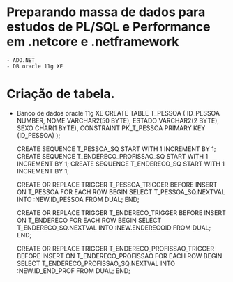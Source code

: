 # Preparando massa de dados para estudos de PL/SQL e Performance em .netcore e .netframework
	- ADO.NET
	- DB oracle 11g XE
# Criação de tabela.
  - Banco de dados oracle 11g XE
	CREATE TABLE T_PESSOA 
	(
	  ID_PESSOA NUMBER,
	  NOME VARCHAR2(50 BYTE),
	  ESTADO VARCHAR2(2 BYTE),
	  SEXO CHAR(1 BYTE),
	  CONSTRAINT PK_T_PESSOA PRIMARY KEY (ID_PESSOA)
	);

	CREATE SEQUENCE T_PESSOA_SQ START WITH 1 INCREMENT BY 1;
	CREATE SEQUENCE T_ENDERECO_PROFISSAO_SQ START WITH 1 INCREMENT BY 1;
	CREATE SEQUENCE T_ENDERECO_SQ START WITH 1 INCREMENT BY 1;

	CREATE OR REPLACE TRIGGER T_PESSOA_TRIGGER BEFORE INSERT ON T_PESSOA
	FOR EACH ROW
	BEGIN
	  SELECT T_PESSOA_SQ.NEXTVAL INTO :NEW.ID_PESSOA FROM DUAL;
	END;

	CREATE OR REPLACE TRIGGER T_ENDERECO_TRIGGER BEFORE INSERT ON T_ENDERECO
	FOR EACH ROW
	BEGIN
		SELECT T_ENDERECO_SQ.NEXTVAL INTO :NEW.ENDERECOID FROM DUAL;
	END;

	CREATE OR REPLACE TRIGGER T_ENDERECO_PROFISSAO_TRIGGER BEFORE INSERT ON T_ENDERECO_PROFISSAO
	FOR EACH ROW
	BEGIN
		SELECT T_ENDERECO_PROFISSAO_SQ.NEXTVAL INTO :NEW.ID_END_PROF FROM DUAL;
	END;
